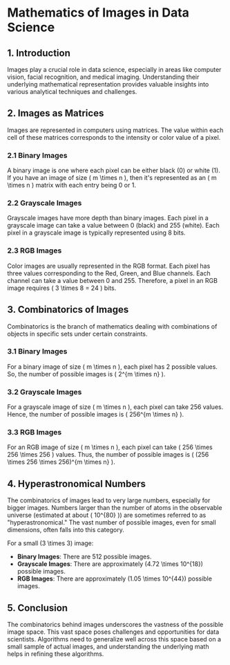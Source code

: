 # Mathematics of Images in Data Science

## 1. Introduction

Images play a crucial role in data science, especially in areas like computer vision, facial recognition, and medical imaging. Understanding their underlying mathematical representation provides valuable insights into various analytical techniques and challenges.

## 2. Images as Matrices

Images are represented in computers using matrices. The value within each cell of these matrices corresponds to the intensity or color value of a pixel.

### 2.1 Binary Images

A binary image is one where each pixel can be either black (0) or white (1). If you have an image of size \( m \times n \), then it's represented as an \( m \times n \) matrix with each entry being 0 or 1.

### 2.2 Grayscale Images

Grayscale images have more depth than binary images. Each pixel in a grayscale image can take a value between 0 (black) and 255 (white). Each pixel in a grayscale image is typically represented using 8 bits.

### 2.3 RGB Images

Color images are usually represented in the RGB format. Each pixel has three values corresponding to the Red, Green, and Blue channels. Each channel can take a value between 0 and 255. Therefore, a pixel in an RGB image requires \( 3 \times 8 = 24 \) bits.

## 3. Combinatorics of Images

Combinatorics is the branch of mathematics dealing with combinations of objects in specific sets under certain constraints.

### 3.1 Binary Images

For a binary image of size \( m \times n \), each pixel has 2 possible values. So, the number of possible images is \( 2^{m \times n} \).

### 3.2 Grayscale Images

For a grayscale image of size \( m \times n \), each pixel can take 256 values. Hence, the number of possible images is \( 256^{m \times n} \).

### 3.3 RGB Images

For an RGB image of size \( m \times n \), each pixel can take \( 256 \times 256 \times 256 \) values. Thus, the number of possible images is \( (256 \times 256 \times 256)^{m \times n} \).

## 4. Hyperastronomical Numbers

The combinatorics of images lead to very large numbers, especially for bigger images. Numbers larger than the number of atoms in the observable universe (estimated at about \( 10^{80} \)) are sometimes referred to as "hyperastronomical." The vast number of possible images, even for small dimensions, often falls into this category.

For a small \(3 \times 3\) image:
- **Binary Images**: There are 512 possible images.
- **Grayscale Images**: There are approximately \(4.72 \times 10^{18}\) possible images.
- **RGB Images**: There are approximately \(1.05 \times 10^{44}\) possible images.

## 5. Conclusion

The combinatorics behind images underscores the vastness of the possible image space. This vast space poses challenges and opportunities for data scientists. Algorithms need to generalize well across this space based on a small sample of actual images, and understanding the underlying math helps in refining these algorithms.

